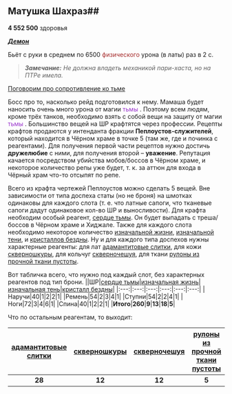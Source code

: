 ## Матушка Шахраз##

**4 552 500** здоровья

<em><u><b>Демон</b></u></em>

Бьёт с руки в среднем по 6500 <span style = "color:brown"> физического </span> урона (в латы) раз в 2 с. 

> ***Замечание:** Не должна владеть механикой пари-хаста, но на ПТРе имела.*

<u> Поговорим про сопротивление ко тьме </u>

Босс про то, насколько рейд подготовился к нему. Мамаша будет наносить очень много урона от магии <span style="color:DarkOrchid"> тьмы </span>. Поэтому всем людям, кроме трёх танков, необходимо взять с собой вещи на защиту от магии <span style="color:DarkOrchid"> тьмы </span>. Большинство вещей на ШР крафтятся через профессии. Рецепты крафтов продаются у интенданта фракции **Пеплоустов-служителей**, который находится в Чёрном храме в точке 5 (там же, где и починка с реагентами). Для получения первой части рецептов нужно достичь **дружелюбие** с ними, для получения второй – **уважение**. Репутация качается посредством убийства мобов/боссов в Чёрном храме, и некоторое количество репы уже будет, т. к. за аттюн для входа в Чёрный храм что-то отсыпят по репе.

Всего из крафта чертежей Пеплоустов можно сделать 5 вещей. Вне зависимости от типа доспеха статы (но не броня) на шмотках одинаковы для каждого слота (т. е. что латные сапоги, что тканевые сапоги дадут одинаковое кол-во ШР и выносливости). Для крафта необходим особый реагент, [сердце тьмы](https://ru.tbc.wowhead.com/item=32428). Он будет выпадать с треша/боссов в Чёрном храме и Хиджале. Также для каждого слота необходимо некоторое количество [изначальной жизни](https://ru.tbc.wowhead.com/item=21886),  [изначальной тени](https://ru.tbc.wowhead.com/item=22456), и [кристаллов бездны](https://ru.tbc.wowhead.com/item=22450). Ну и для каждого типа доспехов нужны характерные реагенты: для лат [адамантитовые слитки](https://ru.tbc.wowhead.com/item=23446), для кожи [скверношкуры](https://ru.tbc.wowhead.com/item=25707), для кольчуг [скверночешуя](https://ru.tbc.wowhead.com/item=25700), для ткани [рулоны из прочной ткани пустоты](https://ru.tbc.wowhead.com/item=21842).

Вот табличка всего, что нужно под каждый слот, без характерных реагентов под тип брони. 
||ШР|[сердце тьмы](https://ru.tbc.wowhead.com/item=32428)|[изначальная жизнь](https://ru.tbc.wowhead.com/item=21886)|[изначальная тень](https://ru.tbc.wowhead.com/item=22456)|[кристалл бездны](https://ru.tbc.wowhead.com/item=22450)|
|:---:|:---:|:---:|:---:|:---:|:---:|
|Наручи|40|1|2|2|1|
|Ремень|54|2|3|4|1|
|Ступни|54|2|2|4|1|
|Ноги|72|3|4|6|1|
|Спина|40|1|2|2|1|
|**Итого**|**260**|**9**|**13**|**18**|**5**|

Что по остальным реагентам, то выходит:

|[адамантитовые слитки](https://ru.tbc.wowhead.com/item=23446)|[скверношкуры](https://ru.tbc.wowhead.com/item=25707)|[скверночешуя](https://ru.tbc.wowhead.com/item=25700)|[рулоны из прочной ткани пустоты](https://ru.tbc.wowhead.com/item=21842)|
|:---:|:---:|:---:|:---:|
|**28**|**12**|**12**|**5**|

